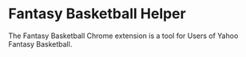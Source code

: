 # Fantasy Basketball Helper
The Fantasy Basketball Chrome extension is a tool for Users of Yahoo Fantasy Basketball. 
